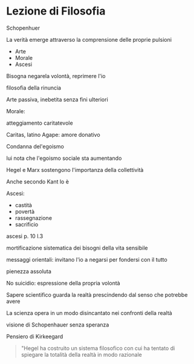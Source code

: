 # Lezione di Filosofia

Schopenhuer

La verità emerge attraverso la comprensione delle proprie pulsioni

* Arte
* Morale
* Ascesi

Bisogna negarela volontà, reprimere l'io

filosofia della rinuncia


Arte passiva, inebetita senza fini ulteriori



Morale:

atteggiamento caritatevole

Caritas, latino
Agape: amore donativo

Condanna del'egoismo

lui nota che l'egoismo sociale sta aumentando

Hegel e Marx sostengono l'importanza della collettività


Anche secondo Kant lo è


Ascesi:
* castità
* povertà
* rassegnazione
* sacrificio


ascesi p. 10 l.3 

mortificazione sistematica dei bisogni della vita sensibile

messaggi orientali:
invitano l'io a negarsi per fondersi con il tutto

pienezza assoluta


No suicidio: espressione della propria volontà

Sapere scientifico guarda la realtà prescindendo dal senso che potrebbe avere

La scienza opera in un modo disincantato nei confronti della realtà


visione di Schopenhauer senza speranza



Pensiero di Kirkeegard


 > "Hegel ha costruito un sistema filosofico con cui ha tentato di spiegare la totalità della realtà in modo razionale 
<!--stackedit_data:
eyJoaXN0b3J5IjpbMTQ3ODM3OTQ4MSwtNjMwMTM0MTE0LDI0MD
I2NDU5OSw2MjE4MjY4MDNdfQ==
-->